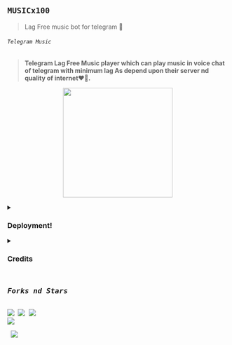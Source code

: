 ## `MUSICx100`
>Lag Free music bot for telegram 💞
<p align="center"><h6> <code>Telegram Music</code> </h6>

> __Telegram Lag Free Music player which can play music in voice chat of telegram with minimum lag As depend upon their server nd quality of internet❤️🚶.__
<p align="center">
<img src='https://telegra.ph/file/ceda1580c90e06991e883.png' alternate="Aww Reload Aunty It's Your internet issue" height="250px">

</pre>
<details><summary> <h3><b>Deployment!</b></h3> </summary>
<pre>

<b>Deploy to Heroku</b>
<p><a href="https://heroku.com/deploy"><img src="https://img.shields.io/badge/Deploy%20To%20Heroku-black?style=for-the-badge&logo=heroku" width="200""/></a></p>
</pre>
</details>
<details>
<summary><b><h3>Credits</h3></b></summary>
<i>All credit Goes To these peoples</i><br>
<code>ItsmeHyper13: Main Credit</code><br>
<code>Nub Hu vro Schhi me🥲🥲</code><br>
</details>


<p align="center">
<pre>
<h3><b><i>Forks nd Stars</i></b></h3>
<img src="https://img.shields.io/github/license/ShailendraOP/Musicx100.svg"> <img src="https://img.shields.io/github/forks/ShailendraOP/Musicx100.svg"> <img src="https://img.shields.io/github/stars/ShailendraOP/Musicx100.svg">
<a href="https://github.com/ShailendraOP/Musicx100"><img src="https://img.shields.io/badge/Fork%20Hero%20Music-cyan?style=for-the-badge&logo=github"></a>
</pre></p>


<p><code></code> <pre> <a href="https://t.me/HeroOfficialBots"><img src="https://img.shields.io/badge/Join-Hero%20%20Bots-blue?style=for-the-badge&logo=telegram"></a></pre>
